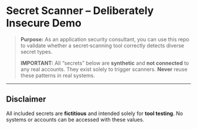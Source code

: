 # Secret Scanner – Deliberately Insecure Demo

> **Purpose:** As an application security consultant, you can use this repo to validate whether a secret‑scanning tool correctly detects diverse secret types.
>
> **IMPORTANT:** All “secrets” below are **synthetic** and **not connected** to any real accounts. They exist solely to trigger scanners. **Never** reuse these patterns in real systems.

---

## Disclaimer
All included secrets are **fictitious** and intended solely for **tool testing**. No systems or accounts can be accessed with these values.
